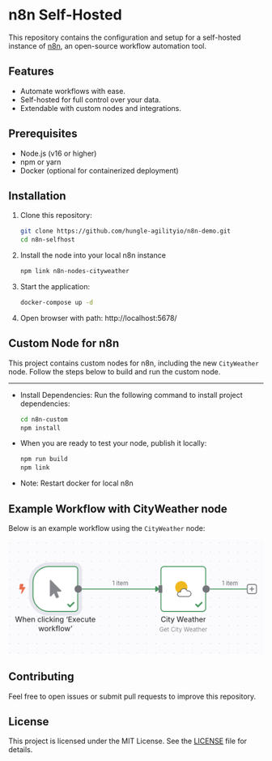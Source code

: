 # n8n Self-Hosted

This repository contains the configuration and setup for a self-hosted instance of [n8n](https://n8n.io), an open-source workflow automation tool.

## Features

- Automate workflows with ease.
- Self-hosted for full control over your data.
- Extendable with custom nodes and integrations.

## Prerequisites

- Node.js (v16 or higher)
- npm or yarn
- Docker (optional for containerized deployment)

## Installation

1. Clone this repository:

   ```bash
   git clone https://github.com/hungle-agilityio/n8n-demo.git
   cd n8n-selfhost
   ```

2. Install the node into your local n8n instance

   ```bash
   npm link n8n-nodes-cityweather
   ```

3. Start the application:

   ```bash
   docker-compose up -d
   ```

4. Open browser with path: http://localhost:5678/

## Custom Node for n8n

This project contains custom nodes for n8n, including the new `CityWeather` node. Follow the steps below to build and run the custom node.

---

- Install Dependencies: Run the following command to install project dependencies:
  ```bash
  cd n8n-custom
  npm install
  ```
- When you are ready to test your node, publish it locally:
  ```bash
  npm run build
  npm link
  ```
- Note: Restart docker for local n8n

## Example Workflow with CityWeather node

Below is an example workflow using the `CityWeather` node:

![n8n Workflow with CityWeather Node](assets/n8n-workflow-with-city-weather-node.png)

## Contributing

Feel free to open issues or submit pull requests to improve this repository.

## License

This project is licensed under the MIT License. See the [LICENSE](LICENSE) file for details.
